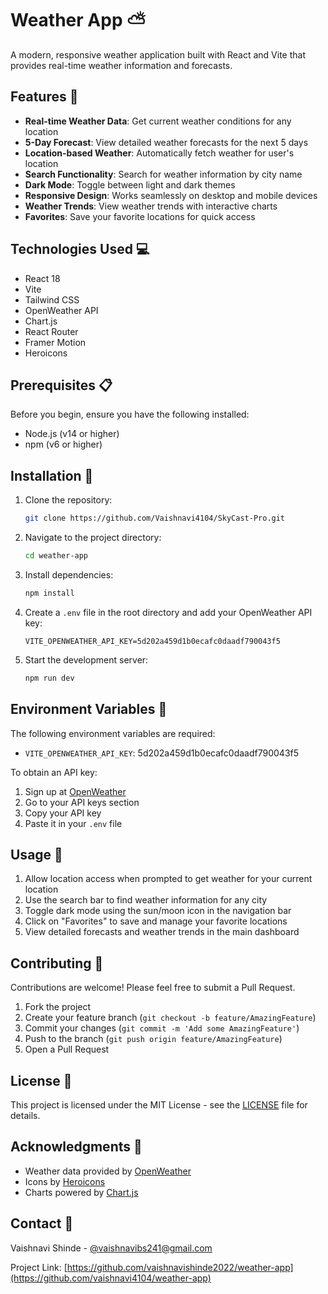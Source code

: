 # Weather App ⛅

A modern, responsive weather application built with React and Vite that provides real-time weather information and forecasts.

## Features 🌟

- **Real-time Weather Data**: Get current weather conditions for any location
- **5-Day Forecast**: View detailed weather forecasts for the next 5 days
- **Location-based Weather**: Automatically fetch weather for user's location
- **Search Functionality**: Search for weather information by city name
- **Dark Mode**: Toggle between light and dark themes
- **Responsive Design**: Works seamlessly on desktop and mobile devices
- **Weather Trends**: View weather trends with interactive charts
- **Favorites**: Save your favorite locations for quick access

## Technologies Used 💻

- React 18
- Vite
- Tailwind CSS
- OpenWeather API
- Chart.js
- React Router
- Framer Motion
- Heroicons

## Prerequisites 📋

Before you begin, ensure you have the following installed:
- Node.js (v14 or higher)
- npm (v6 or higher)

## Installation 🚀

1. Clone the repository:
   ```bash
   git clone https://github.com/Vaishnavi4104/SkyCast-Pro.git
   ```

2. Navigate to the project directory:
   ```bash
   cd weather-app
   ```

3. Install dependencies:
   ```bash
   npm install
   ```

4. Create a `.env` file in the root directory and add your OpenWeather API key:
   ```env
   VITE_OPENWEATHER_API_KEY=5d202a459d1b0ecafc0daadf790043f5
   ```

5. Start the development server:
   ```bash
   npm run dev
   ```

## Environment Variables 🔑

The following environment variables are required:

- `VITE_OPENWEATHER_API_KEY`: 5d202a459d1b0ecafc0daadf790043f5

To obtain an API key:
1. Sign up at [OpenWeather](https://openweathermap.org/)
2. Go to your API keys section
3. Copy your API key
4. Paste it in your `.env` file

## Usage 📱

1. Allow location access when prompted to get weather for your current location
2. Use the search bar to find weather information for any city
3. Toggle dark mode using the sun/moon icon in the navigation bar
4. Click on "Favorites" to save and manage your favorite locations
5. View detailed forecasts and weather trends in the main dashboard

## Contributing 🤝

Contributions are welcome! Please feel free to submit a Pull Request.

1. Fork the project
2. Create your feature branch (`git checkout -b feature/AmazingFeature`)
3. Commit your changes (`git commit -m 'Add some AmazingFeature'`)
4. Push to the branch (`git push origin feature/AmazingFeature`)
5. Open a Pull Request

## License 📄

This project is licensed under the MIT License - see the [LICENSE](LICENSE) file for details.

## Acknowledgments 🙏

- Weather data provided by [OpenWeather](https://openweathermap.org/)
- Icons by [Heroicons](https://heroicons.com/)
- Charts powered by [Chart.js](https://www.chartjs.org/)

## Contact 📧

Vaishnavi Shinde - [@vaishnavibs241@gmail.com](https://github.com/vaishnavi4104)

Project Link: [https://github.com/vaishnavishinde2022/weather-app](https://github.com/vaishnavi4104/weather-app) 